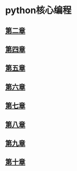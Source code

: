 # python核心编程

## [第二章][2]

## [第四章][4]

## [第五章][5]

## [第六章][6]

## [第七章][7]

## [第八章][8]

## [第九章][9]

## [第十章][10]


[2]: https://github.com/c-dafan/notes/tree/master/python%20core%20programming/chapter%202

[4]: https://github.com/c-dafan/notes/tree/master/python%20core%20programming/chapter%204
[5]: https://github.com/c-dafan/notes/tree/master/python%20core%20programming/chapter%205
[6]: https://github.com/c-dafan/notes/tree/master/python%20core%20programming/chapter%206
[7]: https://github.com/c-dafan/notes/tree/master/python%20core%20programming/chapter%207
[8]: https://github.com/c-dafan/notes/tree/master/python%20core%20programming/chapter%208
[9]:  https://github.com/c-dafan/notes/tree/master/python%20core%20programming/chapter%209
[10]: https://github.com/c-dafan/notes/tree/master/python%20core%20programming/chapter%2010